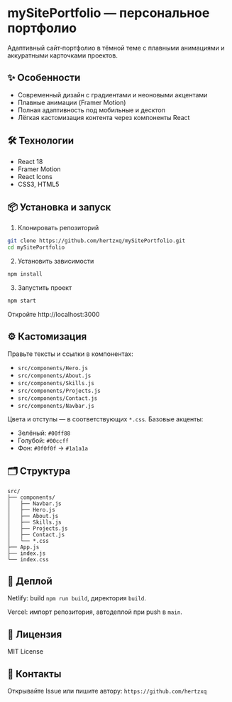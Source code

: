 # mySitePortfolio — персональное портфолио

Адаптивный сайт‑портфолио в тёмной теме с плавными анимациями и аккуратными карточками проектов.

## ✨ Особенности

- Современный дизайн с градиентами и неоновыми акцентами
- Плавные анимации (Framer Motion)
- Полная адаптивность под мобильные и десктоп
- Лёгкая кастомизация контента через компоненты React

## 🛠️ Технологии

- React 18
- Framer Motion
- React Icons
- CSS3, HTML5

## 📦 Установка и запуск

1. Клонировать репозиторий
```bash
git clone https://github.com/hertzxq/mySitePortfolio.git
cd mySitePortfolio
```

2. Установить зависимости
```bash
npm install
```

3. Запустить проект
```bash
npm start
```

Откройте http://localhost:3000

## ⚙️ Кастомизация

Правьте тексты и ссылки в компонентах:
- `src/components/Hero.js`
- `src/components/About.js`
- `src/components/Skills.js`
- `src/components/Projects.js`
- `src/components/Contact.js`
- `src/components/Navbar.js`

Цвета и отступы — в соответствующих `*.css`. Базовые акценты:
- Зелёный: `#00ff88`
- Голубой: `#00ccff`
- Фон: `#0f0f0f` → `#1a1a1a`

## 🗂️ Структура

```
src/
├── components/
│   ├── Navbar.js
│   ├── Hero.js
│   ├── About.js
│   ├── Skills.js
│   ├── Projects.js
│   ├── Contact.js
│   └── *.css
├── App.js
├── index.js
└── index.css
```

## 🚀 Деплой

Netlify: build `npm run build`, директория `build`.

Vercel: импорт репозитория, автодеплой при push в `main`.

## 📄 Лицензия

MIT License

## 💬 Контакты

Открывайте Issue или пишите автору: `https://github.com/hertzxq`
